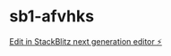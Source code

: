 # sb1-afvhks

[Edit in StackBlitz next generation editor ⚡️](https://stackblitz.com/~/github.com/antoine97411/sb1-afvhks)
